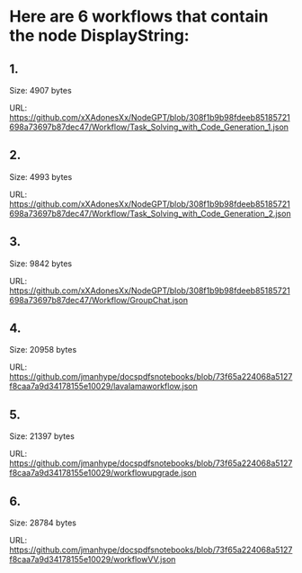 # Here are 6 workflows that contain the node DisplayString:

## 1. 

Size: 4907 bytes

URL: https://github.com/xXAdonesXx/NodeGPT/blob/308f1b9b98fdeeb85185721698a73697b87dec47/Workflow/Task_Solving_with_Code_Generation_1.json

## 2. 

Size: 4993 bytes

URL: https://github.com/xXAdonesXx/NodeGPT/blob/308f1b9b98fdeeb85185721698a73697b87dec47/Workflow/Task_Solving_with_Code_Generation_2.json

## 3. 

Size: 9842 bytes

URL: https://github.com/xXAdonesXx/NodeGPT/blob/308f1b9b98fdeeb85185721698a73697b87dec47/Workflow/GroupChat.json

## 4. 

Size: 20958 bytes

URL: https://github.com/jmanhype/docspdfsnotebooks/blob/73f65a224068a5127f8caa7a9d34178155e10029/lavalamaworkflow.json

## 5. 

Size: 21397 bytes

URL: https://github.com/jmanhype/docspdfsnotebooks/blob/73f65a224068a5127f8caa7a9d34178155e10029/workflowupgrade.json

## 6. 

Size: 28784 bytes

URL: https://github.com/jmanhype/docspdfsnotebooks/blob/73f65a224068a5127f8caa7a9d34178155e10029/workflowVV.json


